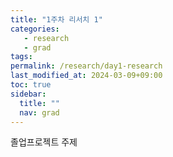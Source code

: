 ```yaml
---
title: "1주차 리서치 1"
categories: 
   - research
   - grad
tags: 
permalink: /research/day1-research
last_modified_at: 2024-03-09+09:00
toc: true
sidebar:
  title: ""
  nav: grad
---
```

졸업프로젝트 주제




